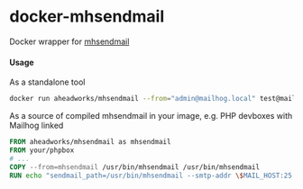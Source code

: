 # docker-mhsendmail
Docker wrapper for [mhsendmail](https://github.com/mailhog/mhsendmail)

#### Usage

As a standalone tool

```bash
docker run aheadworks/mhsendmail --from="admin@mailhog.local" test@mailhog.local ...
```

As a source of compiled mhsendmail in your image, e.g. PHP devboxes with Mailhog linked

```dockerfile
FROM aheadworks/mhsendmail as mhsendmail
FROM your/phpbox
# ...
COPY --from=mhsendmail /usr/bin/mhsendmail /usr/bin/mhsendmail
RUN echo "sendmail_path=/usr/bin/mhsendmail --smtp-addr \$MAIL_HOST:25 " > /usr/local/etc/php/conf.d/sendmail.ini

```